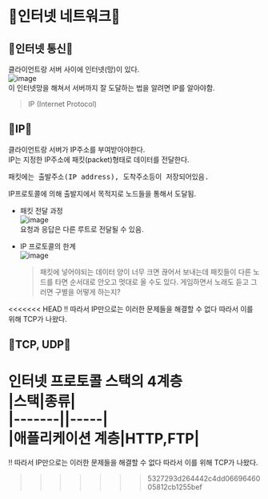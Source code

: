 # 🍦인터넷 네트워크🍦

## 🍑인터넷 통신🍑  
클라이언트랑 서버 사이에 인터넷(망)이 있다.  
![image](https://user-images.githubusercontent.com/77817094/173189929-45d6f0f5-2859-48b4-b7dc-1b0b43ea0391.png)  
이 인터넷망을 해쳐서 서버까지 잘 도달하는 법을 알려면 IP를 알아야함.
> IP (Internet Protocol)  

## 🍑IP🍑  
클라이언트랑 서버가 IP주소를 부여받아야한다.  
IP는 지정한 IP주소에 패킷(packet)형태로 데이터를 전달한다.  
<pre>
패킷에는 출발주소(IP address), 도착주소등이 저장되어있음.
</pre>  
IP프로토콜에 의해 출발지에서 목적지로 노드들을 통해서 도달됨.  
* 패킷 전달 과정  
![image](https://user-images.githubusercontent.com/77817094/173190097-81f6d0a8-b2b5-4c14-9c86-e64205e1ebd5.png)  
요청과 응답은 다른 루트로 전달될 수 있음.  

* IP 프로토콜의 한계  
![image](https://user-images.githubusercontent.com/77817094/173190176-f7c630c7-394b-426f-8680-546dbfe6de57.png)    
    > 패킷에 넣어야되는 데이터 양이 너무 크면 끊어서 보내는데 패킷들이 다른 노드를 타면 순서대로 안오고 멋대로 올 수도 있다. 
    게임하면서 노래도 듣고 그러면 구별을 어떻게 하는지? 

<<<<<<< HEAD
‼ 따라서 IP만으로는 이러한 문제들을 해결할 수 없다 따라서 이를 위해 TCP가 나왔다.  

## 🍑TCP, UDP🍑  
인터넷 프로토콜 스택의 4계층  
|스택|종류|  
|-------||-----|  
|애플리케이션 계층|HTTP,FTP|
=======
‼ 따라서 IP만으로는 이러한 문제들을 해결할 수 없다 따라서 이를 위해 TCP가 나왔다.
>>>>>>> 5327293d264442c4dd0669646005812cb1255bef
